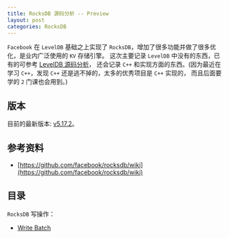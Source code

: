 ```yaml
---
title: RocksDB 源码分析 -- Preview
layout: post
categories: RocksDB
---
```


`Facebook` 在 `LevelDB` 基础之上实现了 `RocksDB`，增加了很多功能并做了很多优化，是业内广泛使用的 `KV` 存储引擎。
这次主要记录 `LevelDB` 中没有的东西，已有的可参考 [LevelDB 源码分析](http://localhost:4000/storage/leveldb-preview/)，
还会记录 `C++` 和实现方面的东西。(因为最近在学习 `C++`，发现 `C++` 还是逃不掉的，太多的优秀项目是 `C++` 实现的，
而且后面要学的 `2` 门课也会用到。)

## 版本
目前的最新版本: [v5.17.2](https://github.com/facebook/rocksdb/tree/v5.17.2)。

## 参考资料
* [https://github.com/facebook/rocksdb/wiki](https://github.com/facebook/rocksdb/wiki)

## 目录
`RocksDB` 写操作：
* [Write Batch](/rocksdb/write-batch)
